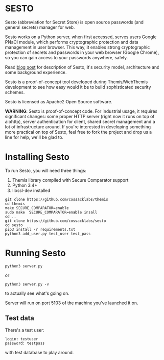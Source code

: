 # SESTO

Sesto (abbreviation for Secret Store) is open source passwords (and general secrets) manager for web. 

Sesto works on a Python server, when first accessed, serves users Google PNaCl module, which performs cryptographic protection and data management in user browser. This way, it enables strong cryptographic protection of secrets and passwords in your web browser (Google Chrome), so you can gain access to your passwords anywhere, safely.

Read [blog post](https://www.cossacklabs.com/presenting-sesto.html) for description of Sesto, it's security model, architecture and some background experience. 

Sesto is a proof-of-concept tool developed during Themis/WebThemis development to see how easy would it be to build sophisticated security schemes. 

Sesto is licensed as Apache2 Open Source software.

**WARNING**: Sesto is proof-of-concept code. For industrial usage, it requires significant changes: some proper HTTP server (right now it runs on top of aiohttp), server authentication for client, shared secret management and a lot of infrastructure around. If you're interested in developing something more practical on top of Sesto, feel free to fork the project and drop us a line for help, we'll be glad to. 

# Installing Sesto

To run Sesto, you will need three things: 

1. Themis library compiled with Secure Comparator support 
2. Python 3.4+
3. libssl-dev installed

```
git clone https://github.com/cossacklabs/themis
cd themis
make SECURE_COMPARATOR=enable
sudo make  SECURE_COMPARATOR=enable insall
cd ..
git clone https://github.com/cossacklabs/sesto
cd sesto
pip3 install -r requirements.txt
python3 add_user.py test_user test_pass
```

# Running Sesto

```
python3 server.py
```

or 

```
python3 server.py -v 
```

to actually see what's going on. 

Server will run on port 5103 of the machine you've launched it on.

## Test data

There's a test user: 

```
login: testuser
password: testpass
```

with test database to play around.

